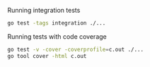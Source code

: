 
Running integration tests

```sh
go test -tags integration ./...
```

Running tests with code coverage

```sh
go test -v -cover -coverprofile=c.out ./...
go tool cover -html c.out
```
